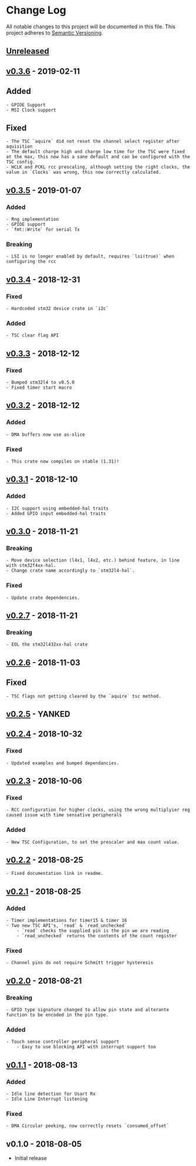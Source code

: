 # Change Log

All notable changes to this project will be documented in this file.
This project adheres to [Semantic Versioning](http://semver.org/).

## [Unreleased]

## [v0.3.6] - 2019-02-11

## Added

    - GPIOE Support
    - MSI Clock support

## Fixed

    - The TSC `aquire` did not reset the channel select register after aquisition
    - The default charge high and charge low time for the TSC were fixed at the max, this now has a sane default and can be configured with the TSC config.
    - HCLK and PCKL rcc prescaling, although setting the right clocks, the value in `Clocks` was wrong, this now correctly calculated.


## [v0.3.5] - 2019-01-07

### Added

    - Rng implementation
    - GPIOE support
    - `fmt::Write` for serial Tx

### Breaking
    - LSI is no longer enabled by default, requires `lsi(true)` when configuring the rcc 

## [v0.3.4] - 2018-12-31

### Fixed
    - Hardcoded stm32 device crate in `i2c`

### Added
    - TSC clear flag API

## [v0.3.3] - 2018-12-12

### Fixed
    - Bumped stm32l4 to v0.5.0
    - Fixed timer start macro

## [v0.3.2] - 2018-12-12

### Added
    - DMA buffers now use as-slice

### Fixed
    - This crate now compiles on stable (1.31)!

## [v0.3.1] - 2018-12-10

### Added
    - I2C support using embedded-hal traits
    - Added GPIO input embedded-hal traits

## [v0.3.0] - 2018-11-21

### Breaking
    - Move device selection (l4x1, l4x2, etc.) behind feature, in line with stm32f4xx-hal.
    - Change crate name accordingly to `stm32l4-hal`.

### Fixed
    - Update crate dependencies.

## [v0.2.7] - 2018-11-21

### Breaking
    - EOL the stm32l432xx-hal crate

## [v0.2.6] - 2018-11-03

## Fixed

    - TSC flags not getting cleared by the `aquire` tsc method.

## [v0.2.5] - YANKED

## [v0.2.4] - 2018-10-32

### Fixed
    - Updated examples and bumped dependancies.

## [v0.2.3] - 2018-10-06

### Fixed
    - RCC configuration for higher clocks, using the wrong multiplyier reg caused issue with time sensative peripherals

### Added
    - New TSC Configuration, to set the prescaler and max count value.

## [v0.2.2] - 2018-08-25
    - Fixed documentation link in readme.

## [v0.2.1] - 2018-08-25

### Added
    - Timer implementations for timer15 & timer 16
    - Two new TSC API's, `read` & `read_unchecked`
        - `read` checks the supplied pin is the pin we are reading
        - `read_unchecked` returns the contents of the count register

### Fixed
    - Channel pins do not require Schmitt trigger hysteresis

## [v0.2.0] - 2018-08-21

### Breaking
    - GPIO type signature changed to allow pin state and alterante function to be encoded in the pin type.

### Added
    - Touch sense controller peripheral support
        - Easy to use blocking API with interrupt support too

## [v0.1.1] - 2018-08-13

### Added
    - Idle line detection for Usart Rx
    - Idle Line Interrupt listening

### Fixed
    - DMA Circular peeking, now correctly resets `consumed_offset`

## v0.1.0 - 2018-08-05

- Initial release

[Unreleased]: https://github.com/stm32-rs/stm32l4xx-hal/compare/v0.3.6...HEAD
[v0.3.6]: https://github.com/stm32-rs/stm32l4xx-hal/compare/v0.3.5...v0.3.6
[v0.3.5]: https://github.com/stm32-rs/stm32l4xx-hal/compare/v0.3.4...v0.3.5
[v0.3.4]: https://github.com/stm32-rs/stm32l4xx-hal/compare/v0.3.3...v0.3.4
[v0.3.3]: https://github.com/stm32-rs/stm32l4xx-hal/compare/v0.3.2...v0.3.3
[v0.3.2]: https://github.com/stm32-rs/stm32l4xx-hal/compare/v0.3.1...v0.3.2
[v0.3.1]: https://github.com/stm32-rs/stm32l4xx-hal/compare/v0.3.0...v0.3.1
[v0.3.0]: https://github.com/stm32-rs/stm32l4xx-hal/compare/v0.2.7...v0.3.0
[v0.2.7]: https://github.com/stm32-rs/stm32l4xx-hal/compare/v0.2.6...v0.2.7
[v0.2.6]: https://github.com/stm32-rs/stm32l4xx-hal/compare/v0.2.5...v0.2.6
[v0.2.5]: https://github.com/stm32-rs/stm32l4xx-hal/compare/v0.2.4...v0.2.5
[v0.2.4]: https://github.com/stm32-rs/stm32l4xx-hal/compare/v0.2.3...v0.2.4
[v0.2.3]: https://github.com/stm32-rs/stm32l4xx-hal/compare/v0.2.2...v0.2.3
[v0.2.2]: https://github.com/stm32-rs/stm32l4xx-hal/compare/v0.2.1...v0.2.2
[v0.2.1]: https://github.com/stm32-rs/stm32l4xx-hal/compare/v0.2.0...v0.2.1
[v0.2.0]: https://github.com/stm32-rs/stm32l4xx-hal/compare/v0.1.1...v0.2.0
[v0.1.1]: https://github.com/stm32-rs/stm32l4xx-hal/compare/v0.1.0...v0.1.1
[v0.1.0]: https://github.com/stm32-rs/stm32l4xx-hal/tree/v0.1.0
